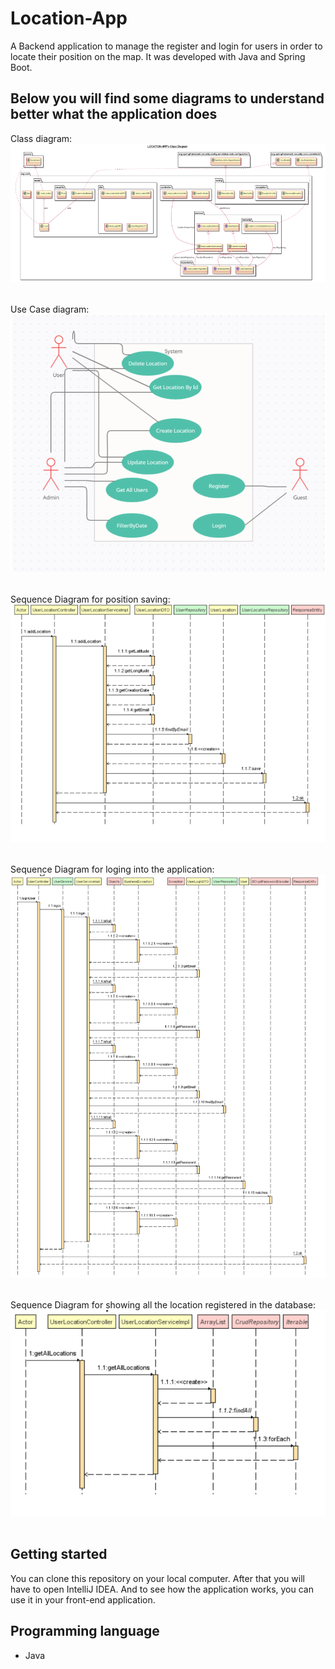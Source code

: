 # Location-App
A Backend application to manage the register and login for users in order to locate their position on the map. It was developed with Java and Spring Boot.

## Below you will find some diagrams to understand better what the application does
Class diagram:
<br>
![alt text](https://github.com/Vlad-Gheorghita/Photos/blob/master/SCD-Class_Diagram.PNG)
<br><br>

Use Case diagram:
<br>
![alt text](https://github.com/Vlad-Gheorghita/Photos/blob/master/SCD-Use_Case_Diagram.PNG)
<br><br>

Sequence Diagram for position saving:
<br>
![alt text](https://github.com/Vlad-Gheorghita/Photos/blob/master/SCD-Save_position_Sequence_Diagram.PNG)
<br><br>

Sequence Diagram for loging into the application:
<br>
![alt text](https://github.com/Vlad-Gheorghita/Photos/blob/master/SCD-Login_Sequence_Diagram.PNG)
<br><br>

Sequence Diagram for showing all the location registered in the database:
<br>
![alt text](https://github.com/Vlad-Gheorghita/Photos/blob/master/SCD-Show_All_Locations_Sequence_Diagram.PNG)
<br><br>

## Getting started
You can clone this repository on your local computer. After that you will have to open IntelliJ IDEA. And to see how the application works, you can use it in your front-end application.

## Programming language
<ul>
  <li>Java</li>
</ul>
